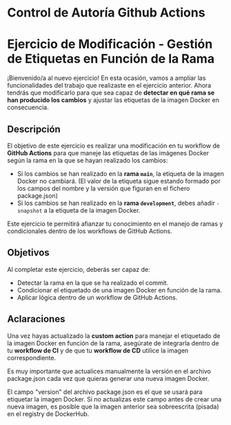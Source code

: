 # Control de Autoría Github Actions

# Ejercicio de Modificación - Gestión de Etiquetas en Función de la Rama

¡Bienvenido/a al nuevo ejercicio! En esta ocasión, vamos a ampliar las funcionalidades del trabajo que realizaste en el ejercicio anterior. Ahora tendrás que modificarlo para que sea capaz de **detectar en qué rama se han producido los cambios** y ajustar las etiquetas de la imagen Docker en consecuencia.

## Descripción

El objetivo de este ejercicio es realizar una modificación en tu workflow de **GitHub Actions** para que maneje las etiquetas de las imágenes Docker según la rama en la que se hayan realizado los cambios:

- Si los cambios se han realizado en la **rama `main`**, la etiqueta de la imagen Docker no cambiará. (El valor de la etiqueta sigue estando formado por los campos del nombre y la versión que figuran en el fichero package.json)
- Si los cambios se han realizado en la **rama `development`**, debes añadir `-snapshot` a la etiqueta de la imagen Docker.

Este ejercicio te permitirá afianzar tu conocimiento en el manejo de ramas y condicionales dentro de los workflows de GitHub Actions.

## Objetivos

Al completar este ejercicio, deberás ser capaz de:

- Detectar la rama en la que se ha realizado el commit.
- Condicionar el etiquetado de una imagen Docker en función de la rama.
- Aplicar lógica dentro de un workflow de GitHub Actions.



## Aclaraciones

Una vez hayas actualizado la **custom action** para manejar el etiquetado de la imagen Docker en función de la rama, asegúrate de integrarla dentro de tu **workflow de CI** y de que tu **workflow de CD** utilice la imagen correspondiente.

Es muy importante que actualices manualmente la versión en el archivo package.json cada vez que quieras generar una nueva imagen Docker.
 
El campo "version" del archivo package.json es el que se usará para etiquetar la imagen Docker. Si no actualizas este campo antes de crear una nueva imagen, es posible que la imagen anterior sea sobreescrita (pisada) en el registry de DockerHub.